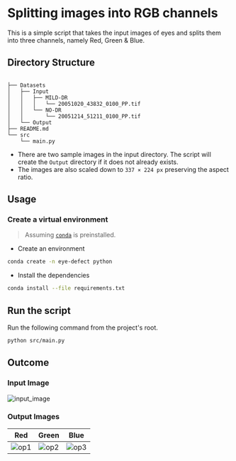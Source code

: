 # Splitting images into RGB channels

This is a simple script that takes the input images of eyes and splits them into three channels, namely Red, Green & Blue.

## Directory Structure

```text

├── Datasets
│   ├── Input
│   │   ├── MILD-DR
│   │   │   └── 20051020_43832_0100_PP.tif
│   │   └── NO-DR
│   │       └── 20051214_51211_0100_PP.tif
│   └── Output
├── README.md
└── src
    └── main.py
```

- There are two sample images in the input directory. The script will create the `Output` directory if it does not already exists.
- The images are also scaled down to `337 × 224 px` preserving the aspect ratio.

## Usage

### Create a virtual environment

> Assuming [`conda`](https://www.anaconda.com/products/individual#Downloads) is preinstalled.

- Create an environment

```bash
conda create -n eye-defect python
```

- Install the dependencies

```bash
conda install --file requirements.txt
```

## Run the script

Run the following command from the project's root.

```bash
python src/main.py
```

## Outcome

### Input Image

![input_image](https://i.stack.imgur.com/hZlr9.jpg)

### Output Images

| Red | Green | Blue |
| :---: | :---: | :---: |
| ![op1](https://i.stack.imgur.com/0odOf.jpg) | ![op2](https://i.stack.imgur.com/G3SSB.jpg) | ![op3](https://i.stack.imgur.com/ZQ2NR.jpg) |

